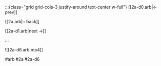 :::{class="grid grid-cols-3 justify-around text-center w-full"}
[[2a-d0.arb|← prev]]

[[2a.arb|⌂ back]]

[[2a-d1.arb|next →]]

:::

![[2a-d6.arb.mp4]]

#arb #2a #2a-d6

